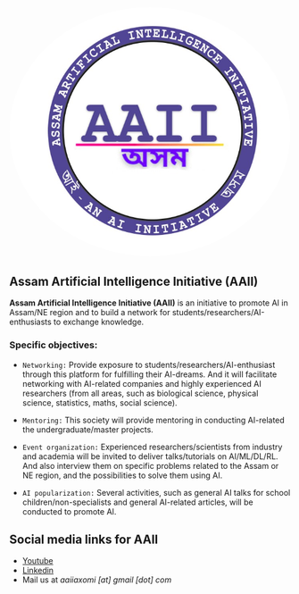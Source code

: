 
<p align='center'>
   <img src='assets/images/aaii-logo-circle.jpeg' style="border-radius:50%;">
</p>

## Assam Artificial Intelligence Initiative (AAII)
**Assam Artificial Intelligence Initiative (AAII)** is an initiative to promote AI in Assam/NE region and to build a network for students/researchers/AI-enthusiasts to exchange knowledge.

### Specific objectives:
- `Networking:` Provide exposure to students/researchers/AI-enthusiast through this platform for fulfilling their AI-dreams. And it will facilitate networking with AI-related companies and highly experienced AI researchers (from all areas, such as biological science, physical science, statistics, maths, social science).

- `Mentoring:` This society will provide mentoring in conducting AI-related the undergraduate/master projects.

- `Event organization:` Experienced researchers/scientists from industry and academia will be invited to deliver talks/tutorials on AI/ML/DL/RL. And also interview them on specific problems related to the Assam or NE region, and the possibilities to solve them using AI.

- `AI popularization:` Several activities, such as general AI talks for school children/non-specialists and general AI-related articles, will be conducted to promote AI.

## Social media links for AAII
- [Youtube](https://www.youtube.com/channel/UCLpwr-48gchMdhc_F2a9hLg)
- [Linkedin](https://www.linkedin.com/in/assam-ai-initiative-aaii-5aa108205)
- Mail us at *aaiiaxomi [at] gmail [dot] com*
